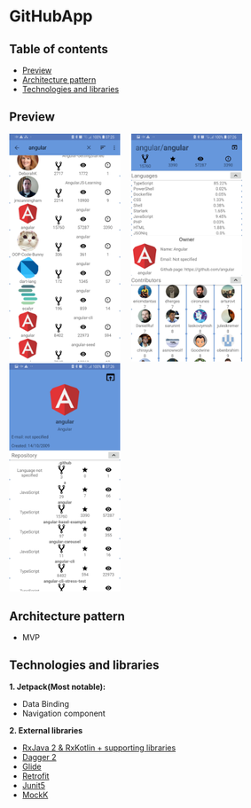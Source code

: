 # GitHubApp

Table of contents
----
- [Preview](#preview)
- [Architecture pattern](#architecture-pattern)
- [Technologies and libraries](#technologies-and-libraries)

Preview
----

<img src="pictures/search_view.jpg" width="200" hight="300"> &nbsp; &nbsp; <img src="pictures/repository_details_view.jpg" width="200" hight="300">  &nbsp; &nbsp; <img src="pictures/user_details_view.jpg" width="200" hight="300">  

**Architecture pattern**
----
  - MVP
  
  
Technologies and libraries
----
**1. Jetpack(Most notable):**
  - Data Binding
  - Navigation component
  
**2. External libraries**
  - [RxJava 2 & RxKotlin + supporting libraries](https://github.com/ReactiveX/RxJava)
  - [Dagger 2](https://github.com/google/dagger)
  - [Glide](https://github.com/bumptech/glide)
  - [Retrofit](https://github.com/square/retrofit)
  - [Junit5](https://github.com/junit-team/junit5)
  - [MockK](https://github.com/mockk/mockk)
